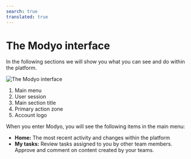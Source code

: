 ```yaml
---
search: true
translated: true
---
```


# The Modyo interface

In the following sections we will show you what you can see and do within the platform.

![The Modyo interface](/assets/img/platform/modyo-screenshot.png)

1. Main menu
2. User session
3. Main section title
4. Primary action zone
5. Account logo

When you enter Modyo, you will see the following items in the main menu:

- **Home:** The most recent activity and changes within the platform
- **My tasks:** Review tasks assigned to you by other team members. Approve and comment on content created by your teams.
